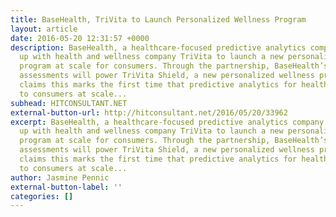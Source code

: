 ```yaml
---
title: BaseHealth, TriVita to Launch Personalized Wellness Program
layout: article
date: 2016-05-20 12:31:57 +0000
description: BaseHealth, a healthcare-focused predictive analytics company has teamed
  up with health and wellness company TriVita to launch a new personalized wellness
  program at scale for consumers. Through the partnership, BaseHealth’s comprehensive
  assessments will power TriVita Shield, a new personalized wellness program. BaseHealth
  claims this marks the first time that predictive analytics for healthcare is available
  to consumers at scale...
subhead: HITCONSULTANT.NET
external-button-url: http://hitconsultant.net/2016/05/20/33962
excerpt: BaseHealth, a healthcare-focused predictive analytics company has teamed
  up with health and wellness company TriVita to launch a new personalized wellness
  program at scale for consumers. Through the partnership, BaseHealth’s comprehensive
  assessments will power TriVita Shield, a new personalized wellness program. BaseHealth
  claims this marks the first time that predictive analytics for healthcare is available
  to consumers at scale...
author: Jasmine Pennic
external-button-label: ''
categories: []
---
```

